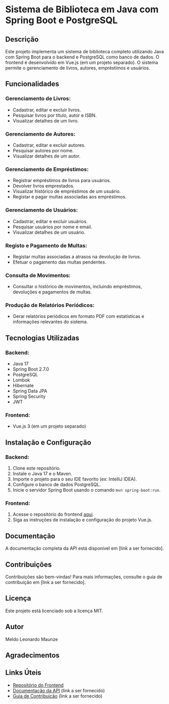# Sistema de Biblioteca em Java com Spring Boot e PostgreSQL

## Descrição

Este projeto implementa um sistema de biblioteca completo utilizando Java com Spring Boot para o backend e PostgreSQL como banco de dados. O frontend é desenvolvido em Vue.js (em um projeto separado). O sistema permite o gerenciamento de livros, autores, empréstimos e usuários.

## Funcionalidades

### Gerenciamento de Livros:

- Cadastrar, editar e excluir livros.
- Pesquisar livros por título, autor e ISBN.
- Visualizar detalhes de um livro.

### Gerenciamento de Autores:

- Cadastrar, editar e excluir autores.
- Pesquisar autores por nome.
- Visualizar detalhes de um autor.

### Gerenciamento de Empréstimos:

- Registrar empréstimos de livros para usuários.
- Devolver livros emprestados.
- Visualizar histórico de empréstimos de um usuário.
- Registar e pagar multas associadas aos empréstimos.

### Gerenciamento de Usuários:

- Cadastrar, editar e excluir usuários.
- Pesquisar usuários por nome e email.
- Visualizar detalhes de um usuário.

### Registo e Pagamento de Multas:

- Registar multas associadas a atrasos na devolução de livros.
- Efetuar o pagamento das multas pendentes.

### Consulta de Movimentos:

- Consultar o histórico de movimentos, incluindo empréstimos, devoluções e pagamentos de multas.

### Produção de Relatórios Periódicos:

- Gerar relatórios periódicos em formato PDF com estatísticas e informações relevantes do sistema.


## Tecnologias Utilizadas

### Backend:

- Java 17
- Spring Boot 2.7.0
- PostgreSQL
- Lombok
- Hibernate
- Spring Data JPA
- Spring Security
- JWT

### Frontend:

- Vue.js 3 (em um projeto separado)

## Instalação e Configuração

### Backend:

1. Clone este repositório.
2. Instale o Java 17 e o Maven.
3. Importe o projeto para o seu IDE favorito (ex: IntelliJ IDEA).
4. Configure o banco de dados PostgreSQL.
5. Inicie o servidor Spring Boot usando o comando `mvn spring-boot:run`.

### Frontend:

1. Acesse o repositório do frontend [aqui](https://github.com/mmaunze/esib).
2. Siga as instruções de instalação e configuração do projeto Vue.js.

## Documentação

A documentação completa da API está disponível em [link a ser fornecido].

## Contribuições

Contribuições são bem-vindas! Para mais informações, consulte o guia de contribuição em [link a ser fornecido].

## Licença

Este projeto está licenciado sob a licença MIT.

## Autor

Meldo Leonardo Maunze

## Agradecimentos

## Links Úteis

- [Repositório do Frontend](https://github.com/mmaunze/esib)
- [Documentação da API](#) (link a ser fornecido)
- [Guia de Contribuição](#) (link a ser fornecido)
